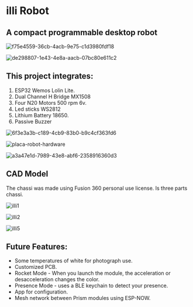# illi Robot
## A compact programmable desktop robot

![f75e4559-36cb-4acb-9e75-c1d3980fdf18](https://github.com/cassio-hsp/illi/assets/38111232/ee22f282-c35f-4606-ba7b-c45dc0c8193b)


![de298807-1e43-4e8a-aacb-07bc80e611c2](https://github.com/cassio-hsp/illi/assets/38111232/090c6254-bc91-4203-a508-53a9e3d16fce)

## This project integrates:
1. ESP32 Wemos Lolin Lite.
2. Dual Channel H Bridge MX1508
3. Four N20 Motors 500 rpm 6v.
4. Led sticks WS2812
5. Lithium Battery 18650.
6. Passive Buzzer
   
![6f3e3a3b-c189-4cb9-83b0-b9c4cf363fd6](https://github.com/cassio-hsp/illi/assets/38111232/cbf5bf29-8d07-43f5-afe0-7cc14c51d8fd)

![placa-robot-hardware](https://github.com/cassio-hsp/illi/assets/38111232/f6828ff2-bc59-4728-9dbe-7cb4128ab167)

![a3a47e1d-7989-43e8-abf6-2358916360d3](https://github.com/cassio-hsp/illi/assets/38111232/eef55e7b-a418-430e-a1df-289ae02f7f91)


## CAD Model

The chassi was made using Fusion 360 personal use license. Is three parts chassi.

![illi1](https://github.com/cassio-hsp/illi/assets/38111232/5053c246-3471-4713-8c31-4568582c4fe7)

![illi2](https://github.com/cassio-hsp/illi/assets/38111232/e4728122-28b5-4338-8a2f-261ca5ca3b1c)

![illi5](https://github.com/cassio-hsp/illi/assets/38111232/6806101b-dc4d-4170-993b-9ceb8d595e39)


## Future Features:
* Some temperatures of white for photograph use.
* Customized PCB.
* Rocket Mode - When you launch the module, the acceleration or desacceleration changes the color.
* Presence Mode - uses a BLE keychain to detect your presence.
* App for configuration.
* Mesh network between Prism modules using ESP-NOW.
